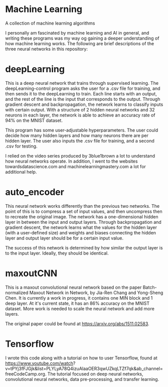 # Machine Learning
A collection of machine learning algorithms

I personally am fascinated by machine learning and AI in general, and writing these programs was my way og gaining
a deeper understanding of how machine learning works. The following are brief descriptions of the three neural networks in 
this repository:

# deepLearning
  This is a deep neural network that trains through supervised learning. The deepLearning-control program asks the user
  for a .csv file for training, and then sends it to the deepLearning to train. Each line starts with an output, and the 
  rest of the line is the input that corresponds to the output. Through gradient descent and backpropagation, the network 
  learns to classify inputs with certain output. With a structure of 2 hidden neural networks and 32 neurons in each layer, 
  the network is able to achieve an accuracy rate of 94% on the MNIST dataset.
  
  This program has some user-adjustable hyperparameters. The user could decide how many hidden layers and how many 
  neurons there are per hidden layer. The user also inputs the .csv file for training, and a second .csv for testing.
  
  I relied on the video series produced by 3blue1brown a lot to understand how neural networks operate. In addition, I went to the websites
  towardsdatascience.com and machinelearningmastery.com a lot for additional help.
  
# auto_encoder
  This neural network works differently than the previous two networks. The point of this is to compress a set of input values,
  and then uncompress then to recreate the original image. The network has a one-dimensional hidden layer in between the input and 
  output layers. Through backpropagation and gradient descent, the network learns what the values for the hidden layer (with a 
  user-defined size) and weights and biases connecting the hidden layer and output layer should be for a certain input value. 
  
  The success of this network is determined by how similar the output layer is to the input layer. Ideally, they should be identical. 
 
# maxoutCNN
  This is a maxout convolutional neural network based on the paper Batch-normalized Maxout Network in Network, by Jia-Ren Chang and Yong-Sheng Chen.
  It is currently a work in progress, it contains one MIN block and 1 deep layer. At it's current state, it has an 86% accuracy on the MNIST dataset.
  More work is needed to scale the neural network and add more layers.
  
  The original paper could be found at https://arxiv.org/abs/1511.02583.
  
# Tensorflow
  I wrote this code along with a tutorial on how to user Tensorflow, found at https://www.youtube.com/watch?   v=tPYj3fFJGjk&list=PLYLyA78Q4izuAlaaOER3qwUZkqLTZf7qk&ab_channel=freeCodeCamp.org. The tutorial focused on deep
  neural networks, convolutional neural networks, data pre-processing, and transfer learning.
  
  

